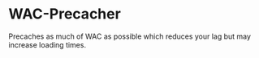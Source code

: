 WAC-Precacher
=============

Precaches as much of WAC as possible which reduces your lag but may increase loading times.
